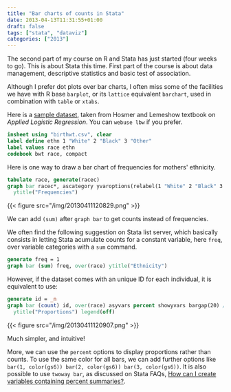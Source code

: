 ```yaml
---
title: "Bar charts of counts in Stata"
date: 2013-04-13T11:31:55+01:00
draft: false
tags: ["stata", "dataviz"]
categories: ["2013"]
---
```


The second part of my course on R and Stata has just started (four weeks to go). This is about Stata this time. First part of the course is about data management, descriptive statistics and basic test of association.

Although I prefer dot plots over bar charts, I often miss some of the facilities we have with R base `barplot`, or its `lattice` equivalent `barchart`, used in combination with `table` or `xtabs`.

Here is a [sample dataset](/pub/birthwt.csv), taken from Hosmer and Lemeshow textbook on *Applied Logistic Regression*. You can `webuse lbw` if you prefer.

```stata
insheet using "birthwt.csv", clear
label define ethn 1 "White" 2 "Black" 3 "Other"
label values race ethn
codebook bwt race, compact
```

Here is one way to draw a bar chart of frequencies for mothers' ethnicity.

```stata
tabulate race, generate(racec)
graph bar racec*, ascategory yvaroptions(relabel(1 "White" 2 "Black" 3 "Other")) ///
  ytitle("Frequencies")
```

{{< figure src="/img/20130411120829.png" >}}

We can add `(sum)` after `graph bar` to get counts instead of frequencies.

We often find the following suggestion on Stata list server, which basically consists in letting Stata acumulate counts for a constant variable, here `freq`, over variable categories with a `sum` command.

```stata
generate freq = 1
graph bar (sum) freq, over(race) ytitle("Ethnicity")
```

However, if the dataset comes with an unique ID for each individual, it is equivalent to use:

```stata
generate id = _n
graph bar (count) id, over(race) asyvars percent showyvars bargap(20) ///
  ytitle("Proportions") legend(off)
```

{{< figure src="/img/20130411120907.png" >}}

Much simpler, and intuitive! 

More, we can use the `percent` options to display proportions rather than counts. To use the same color for all bars, we can add further options like `bar(1, color(gs6)) bar(2, color(gs6)) bar(3, color(gs6))`. It is also possible to use `twoway bar`, as discussed on Stata FAQs, [How can I create variables containing percent summaries?](http://www.stata.com/support/faqs/data-management/creating-percent-summary-variables/).


<!---
Here is another (simplified) solution, which is more complicated than a
simple `graph bar (mean) bwt, over(race)`,

    preserve
    table race, contents(mean bwt) replace name("bwt")
    graph bar (asis) bwt1, over(race)
    restore
-->


